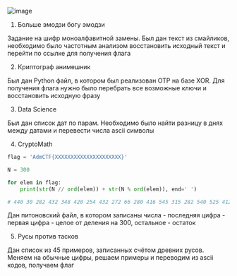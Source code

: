 ![image](https://github.com/user-attachments/assets/e8e96501-4893-466d-a214-271d4deb9800)

1. Больше эмодзи богу эмодзи

Задание на шифр моноалфавитной замены. Был дан текст из смайликов, необходимо было частотным анализом восстановить исходный текст и перейти по ссылке для получения флага
   
2. Криптограф анимешник

Был дан Python файл, в котором был реализован OTP на базе XOR. Для получения флага нужно было перебрать все возможные ключи и восстановить исходную фразу

3. Data Science

Был дан список дат по парам. Необходимо было найти разницу в днях между датами и перевести числа ascii символы

4. CryptoMath

```python
flag = 'AdmCTF{XXXXXXXXXXXXXXXXXXXXX}'

N = 300

for elem in flag:
    print(str(N // ord(elem)) + str(N % ord(elem)), end=' ')

# 440 30 282 432 348 420 254 432 272 66 280 416 545 315 282 540 525 412 315 432 292 540 284 372 545 366 294 545 250
```
Дан питоновский файл, в котором записаны числа - последняя цифра - первая цифра - целое от деления на 300, остальное - остаток
   
5. Русы против тасков

Дан список из 45 примеров, записанных счётом древних русов. Меняем на обычные цифры, решаем примеры и переводим из ascii кодов, получаем флаг
